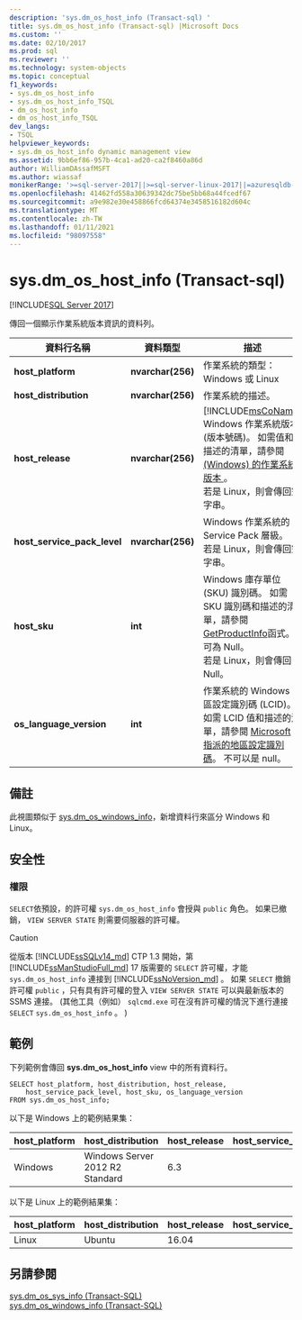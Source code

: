 ```yaml
---
description: 'sys.dm_os_host_info (Transact-sql) '
title: sys.dm_os_host_info (Transact-sql) |Microsoft Docs
ms.custom: ''
ms.date: 02/10/2017
ms.prod: sql
ms.reviewer: ''
ms.technology: system-objects
ms.topic: conceptual
f1_keywords:
- sys.dm_os_host_info
- sys.dm_os_host_info_TSQL
- dm_os_host_info
- dm_os_host_info_TSQL
dev_langs:
- TSQL
helpviewer_keywords:
- sys.dm_os_host_info dynamic management view
ms.assetid: 9bb6ef86-957b-4ca1-ad20-ca2f8460a86d
author: WilliamDAssafMSFT
ms.author: wiassaf
monikerRange: '>=sql-server-2017||>=sql-server-linux-2017||=azuresqldb-mi-current'
ms.openlocfilehash: 41462fd558a30639342dc75be5bb68a44fcedf67
ms.sourcegitcommit: a9e982e30e458866fcd64374e3458516182d604c
ms.translationtype: MT
ms.contentlocale: zh-TW
ms.lasthandoff: 01/11/2021
ms.locfileid: "98097558"
---
```

# <a name="sysdm_os_host_info-transact-sql"></a>sys.dm_os_host_info (Transact-sql) 
[!INCLUDE[SQL Server 2017](../../includes/applies-to-version/sqlserver2017.md)]

傳回一個顯示作業系統版本資訊的資料列。  
  
|資料行名稱 |資料類型 |描述 |  
|-----------------|---------------|-----------------|  
|**host_platform** |**nvarchar(256)** |作業系統的類型： Windows 或 Linux |
|**host_distribution** |**nvarchar(256)** |作業系統的描述。 |
|**host_release**|**nvarchar(256)**|[!INCLUDE[msCoName](../../includes/msconame-md.md)] Windows 作業系統版本 (版本號碼)。 如需值和描述的清單，請參閱 [ (Windows) 的作業系統版本 ](/windows/desktop/SysInfo/operating-system-version)。 <br> 若是 Linux，則會傳回空字串。 |  
|**host_service_pack_level**|**nvarchar(256)**|Windows 作業系統的 Service Pack 層級。 <br> 若是 Linux，則會傳回空字串。 |  
|**host_sku**|**int**|Windows 庫存單位 (SKU) 識別碼。 如需 SKU 識別碼和描述的清單，請參閱 [GetProductInfo](/windows/win32/api/sysinfoapi/nf-sysinfoapi-getproductinfo)函式。 可為 Null。 <br> 若是 Linux，則會傳回 Null。 |  
|**os_language_version**|**int**|作業系統的 Windows 地區設定識別碼 (LCID)。 如需 LCID 值和描述的清單，請參閱 [Microsoft 指派的地區設定識別碼](/openspecs/windows_protocols/ms-lcid/a9eac961-e77d-41a6-90a5-ce1a8b0cdb9c)。 不可以是 null。|  

## <a name="remarks"></a>備註  
此視圖類似于 [sys.dm_os_windows_info](../../relational-databases/system-dynamic-management-views/sys-dm-os-windows-info-transact-sql.md)，新增資料行來區分 Windows 和 Linux。
  
## <a name="security"></a>安全性  
  
### <a name="permissions"></a>權限  
`SELECT`依預設，的許可權 `sys.dm_os_host_info` 會授與 `public` 角色。 如果已撤銷， `VIEW SERVER STATE` 則需要伺服器的許可權。   
 
> [!CAUTION]
>  從版本 [!INCLUDE[ssSQLv14_md](../../includes/sssqlv14-md.md)] CTP 1.3 開始，第 [!INCLUDE[ssManStudioFull_md](../../includes/ssmanstudiofull-md.md)] 17 版需要的 `SELECT` 許可權，才能 `sys.dm_os_host_info` 連接到 [!INCLUDE[ssNoVersion_md](../../includes/ssnoversion-md.md)] 。 如果 `SELECT` 撤銷許可權 `public` ，只有具有許可權的登入 `VIEW SERVER STATE` 可以與最新版本的 SSMS 連接。  (其他工具（例如） `sqlcmd.exe` 可在沒有許可權的情況下進行連接 `SELECT` `sys.dm_os_host_info` 。 ) 

  
## <a name="examples"></a>範例  
 下列範例會傳回 **sys.dm_os_host_info** view 中的所有資料行。  
  
```  
SELECT host_platform, host_distribution, host_release, 
    host_service_pack_level, host_sku, os_language_version  
FROM sys.dm_os_host_info;  
```  

以下是 Windows 上的範例結果集：
 
 |host_platform |host_distribution |host_release |host_service_pack_level |host_sku |os_language_version |
 |----- |----- |----- |----- |----- |----- |
 |Windows   |Windows Server 2012 R2 Standard    |6.3    |   |7  |1033 |  

以下是 Linux 上的範例結果集：
 
 |host_platform |host_distribution |host_release |host_service_pack_level |host_sku |os_language_version |
 |----- |----- |----- |----- |----- |----- |
 |Linux |Ubuntu |16.04  |   |NULL   |1033 |  

  
## <a name="see-also"></a>另請參閱  
 [sys.dm_os_sys_info &#40;Transact-SQL&#41;](../../relational-databases/system-dynamic-management-views/sys-dm-os-sys-info-transact-sql.md)   
 [sys.dm_os_windows_info (Transact-SQL)](../../relational-databases/system-dynamic-management-views/sys-dm-os-windows-info-transact-sql.md)  
